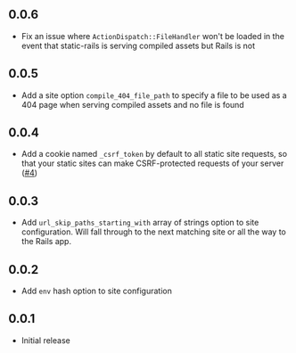 ## 0.0.6

* Fix an issue where `ActionDispatch::FileHandler` won't be loaded in the event
  that static-rails is serving compiled assets but Rails is not

## 0.0.5

* Add a site option `compile_404_file_path` to specify a file to be used as a
  404 page when serving compiled assets and no file is found

## 0.0.4

* Add a cookie named `_csrf_token` by default to all static site requests, so
  that your static sites can make CSRF-protected requests of your server
  ([#4](https://github.com/testdouble/static-rails/pull/4))

## 0.0.3

* Add `url_skip_paths_starting_with` array of strings option to site
  configuration. Will fall through to the next matching site or all the way to
  the Rails app.

## 0.0.2

* Add `env` hash option to site configuration

## 0.0.1

* Initial release

